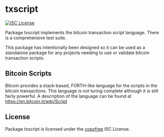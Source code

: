 txscript
========

[![ISC License](http://img.shields.io/badge/license-ISC-blue.svg)](http://copyfree.org)

Package txscript implements the bitcoin transaction script language.  There is
a comprehensive test suite.

This package has intentionally been designed so it can be used as a standalone
package for any projects needing to use or validate bitcoin transaction scripts.

## Bitcoin Scripts

Bitcoin provides a stack-based, FORTH-like language for the scripts in
the bitcoin transactions.  This language is not turing complete
although it is still fairly powerful.  A description of the language
can be found at https://en.bitcoin.it/wiki/Script

## License

Package txscript is licensed under the [copyfree](http://copyfree.org) ISC
License.
